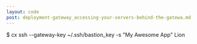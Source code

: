 ```yaml
---
layout: code
post: deployment-gateway_accessing-your-servers-behind-the-gatewa.md
---
```



$ cx ssh --gateway-key ~/.ssh/bastion_key  -s "My Awesome App" Lion
